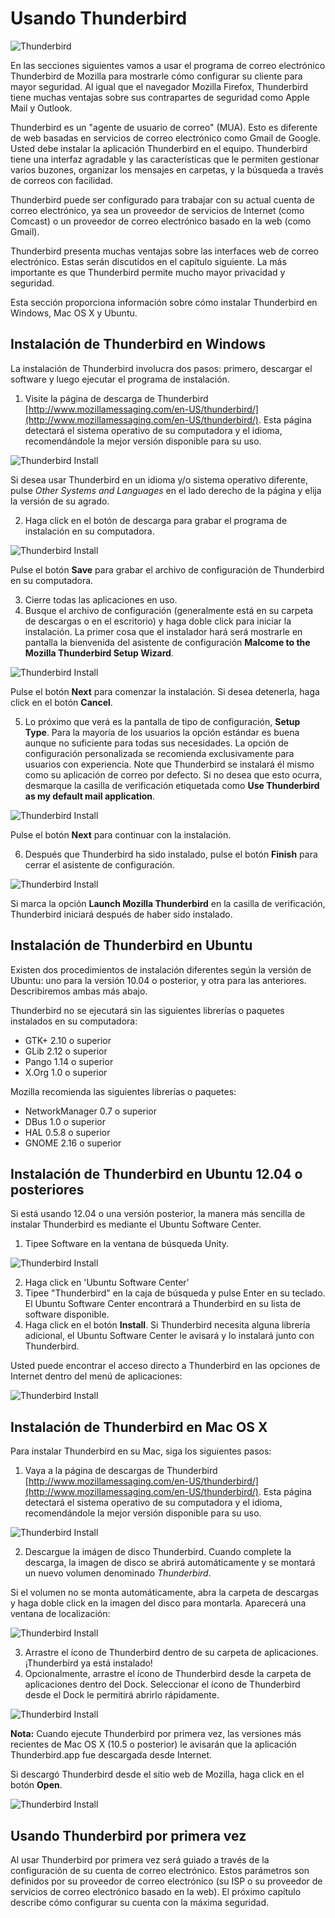 Usando Thunderbird
==================

![Thunderbird](thunderbird.jpg)

En las secciones siguientes vamos a usar el programa de correo electrónico Thunderbird de Mozilla para mostrarle cómo configurar su cliente para mayor seguridad. Al igual que el navegador Mozilla Firefox, Thunderbird tiene muchas ventajas sobre sus contrapartes de seguridad como Apple Mail y Outlook.

Thunderbird es un "agente de usuario de correo" (MUA). Esto es diferente de web basadas en servicios de correo electrónico como Gmail de Google. Usted debe instalar la aplicación Thunderbird en el equipo. Thunderbird tiene una interfaz agradable y las características que le permiten gestionar varios buzones, organizar los mensajes en carpetas, y la búsqueda a través de correos con facilidad.

Thunderbird puede ser configurado para trabajar con su actual cuenta de correo electrónico, ya sea un proveedor de servicios de Internet (como Comcast) o un proveedor de correo electrónico basado en la web (como Gmail).

Thunderbird presenta muchas ventajas sobre las interfaces web de correo electrónico. Estas serán discutidos en el capítulo siguiente. La más importante es que Thunderbird permite mucho mayor privacidad y seguridad.

Esta sección proporciona información sobre cómo instalar Thunderbird en Windows, Mac OS X y Ubuntu.


Instalación de Thunderbird en Windows
-------------------------------------

La instalación de Thunderbird involucra dos pasos: primero, descargar el software y luego ejecutar el programa de instalación.

 1. Visite la página de descarga de Thunderbird [http://www.mozillamessaging.com/en-US/thunderbird/](http://www.mozillamessaging.com/en-US/thunderbird/). Esta página detectará el sistema operativo de su computadora y el idioma, recomendándole la mejor versión disponible para su uso.

 ![Thunderbird Install](thunderbird_inst_1.jpg)

 Si desea usar Thunderbird en un idioma y/o sistema operativo diferente, pulse *Other Systems and Languages* en el lado derecho de la página y elija la versión de su agrado.

 2. Haga click en el botón de descarga para grabar el programa de instalación en su computadora.

 ![Thunderbird Install](thunderbird_inst_2.jpg)

 Pulse el botón **Save** para grabar el archivo de configuración de Thunderbird en su computadora.

 3. Cierre todas las aplicaciones en uso.
 4. Busque el archivo de configuración (generalmente está en su carpeta de descargas o en el escritorio) y haga doble click para iniciar la instalación. La primer cosa que el instalador hará será mostrarle en pantalla la bienvenida del asistente de configuración **Malcome to the Mozilla Thunderbird Setup Wizard**.

 ![Thunderbird Install](thunderbird_inst_3.jpg)

 Pulse el botón **Next** para comenzar la instalación. Si desea detenerla, haga click en el botón **Cancel**.

 5. Lo próximo que verá es la pantalla de tipo de configuración, **Setup Type**. Para la mayoría de los usuarios la opción estándar es buena aunque no suficiente para todas sus necesidades. La opción de configuración personalizada se recomienda exclusivamente para usuarios con experiencia. Note que Thunderbird se instalará él mismo como su aplicación de correo por defecto. Si no desea que esto ocurra, desmarque la casilla de verificación etiquetada como **Use Thunderbird as my default mail application**.

 ![Thunderbird Install](thunderbird_inst_4.jpg)

 Pulse el botón **Next** para continuar con la instalación.

 6. Después que Thunderbird ha sido instalado, pulse el botón **Finish** para cerrar el asistente de configuración.

 ![Thunderbird Install](thunderbird_inst_5.jpg)

 Si marca la opción **Launch Mozilla Thunderbird** en la casilla de verificación, Thunderbird iniciará después de haber sido instalado.

Instalación de Thunderbird en Ubuntu
------------------------------------

Existen dos procedimientos de instalación diferentes según la versión de Ubuntu: uno para la versión 10.04 o posterior, y otra para las anteriores. Describiremos ambas más abajo.

Thunderbird no se ejecutará sin las siguientes librerías o paquetes instalados en su computadora:

 * GTK+ 2.10 o superior
 * GLib 2.12 o superior
 * Pango 1.14 o superior
 * X.Org 1.0 o superior

Mozilla recomienda las siguientes librerías o paquetes:

 * NetworkManager 0.7 o superior
 * DBus 1.0 o superior
 * HAL 0.5.8 o superior
 * GNOME 2.16 o superior

Instalación de Thunderbird en Ubuntu 12.04 o posteriores
--------------------------------------------------------

Si está usando 12.04 o una versión posterior, la manera más sencilla de instalar Thunderbird es mediante el Ubuntu Software Center.

 1. Tipee Software en la ventana de búsqueda Unity.

 ![Thunderbird Install](thunderbird_inst_ubuntu_1.jpg)

 2. Haga click en 'Ubuntu Software Center'
 3. Tipee "Thunderbird" en la caja de búsqueda y pulse Enter en su teclado. El Ubuntu Software Center encontrará a Thunderbird en su lista de software disponible.
 4. Haga click en el botón **Install**. Si Thunderbird necesita alguna librería adicional, el Ubuntu Software Center le avisará y lo instalará junto con Thunderbird.

Usted puede encontrar el acceso directo a Thunderbird en las opciones de Internet dentro del menú de aplicaciones:

![Thunderbird Install](thunderbird_inst_ubuntu_2.jpg)

Instalación de Thunderbird en Mac OS X
--------------------------------------

Para instalar Thunderbird en su Mac, siga los siguientes pasos:

 1. Vaya a la página de descargas de Thunderbird [http://www.mozillamessaging.com/en-US/thunderbird/](http://www.mozillamessaging.com/en-US/thunderbird/). Esta página detectará el sistema operativo de su computadora y el idioma, recomendándole la mejor versión disponible para su uso.

 ![Thunderbird Install](thunderbird_inst_mac_1.jpg)

 2. Descargue la imágen de disco Thunderbird. Cuando complete la descarga, la imagen de disco se abrirá automáticamente y se montará un nuevo volumen denominado *Thunderbird*.

 Si el volumen no se monta automáticamente, abra la carpeta de descargas y haga doble click en la imagen del disco para montarla. Aparecerá una ventana de localización:

 ![Thunderbird Install](thunderbird_inst_mac_2.jpg)

 3. Arrastre el ícono de Thunderbird dentro de su carpeta de aplicaciones.¡Thunderbird ya está instalado!
 4. Opcionalmente, arrastre el ícono de Thunderbird desde la carpeta de aplicaciones dentro del Dock. Seleccionar el ícono de Thunderbird desde el Dock le permitirá abrirlo rápidamente.

 ![Thunderbird Install](thunderbird_inst_mac_3.jpg)

**Nota:** Cuando ejecute Thunderbird por primera vez, las versiones más recientes de Mac OS X (10.5 o posterior) le avisarán que la aplicación Thunderbird.app fue descargada desde Internet.

Si descargó Thunderbird desde el sitio web de Mozilla, haga click en el botón **Open**.

![Thunderbird Install](thunderbird_inst_mac_4.jpg)

Usando Thunderbird por primera vez
----------------------------------

Al usar Thunderbird por primera vez será guiado a través de la configuración de su cuenta de correo electrónico. Estos parámetros son definidos por su proveedor de correo electrónico (su ISP o su proveedor de servicios de correo electrónico basado en la web). El próximo capítulo describe cómo configurar su cuenta con la máxima seguridad.
